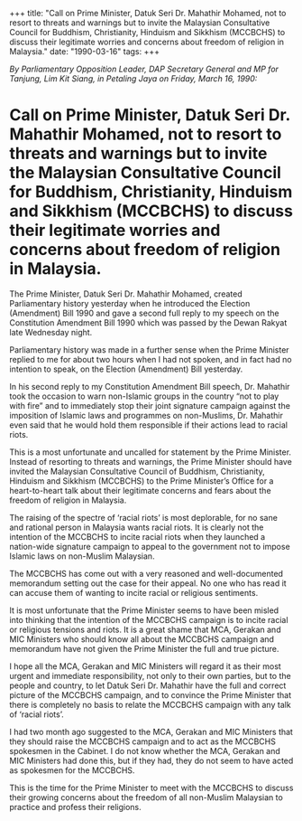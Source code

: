 +++ 
title: "Call on Prime Minister, Datuk Seri Dr. Mahathir Mohamed, not to resort to threats and warnings but to invite the Malaysian Consultative Council for Buddhism, Christianity, Hinduism and Sikkhism (MCCBCHS) to discuss their legitimate worries and concerns about freedom of religion in Malaysia."
date: "1990-03-16"
tags:
+++

_By Parliamentary Opposition Leader, DAP Secretary General and MP for Tanjung, Lim Kit Siang, in Petaling Jaya on Friday, March 16, 1990:_

# Call on Prime Minister, Datuk Seri Dr. Mahathir Mohamed, not to resort to threats and warnings but to invite the Malaysian Consultative Council for Buddhism, Christianity, Hinduism and Sikkhism (MCCBCHS) to discuss their legitimate worries and concerns about freedom of religion in Malaysia.

The Prime Minister, Datuk Seri Dr. Mahathir Mohamed, created Parliamentary history yesterday when he introduced the Election (Amendment) Bill 1990 and gave a second full reply to my speech on the Constitution Amendment Bill 1990 which was passed by the Dewan Rakyat late Wednesday night.</u>

Parliamentary history was made in a further sense when the Prime Minister replied to me for about two hours when I had not spoken, and in fact had no intention to speak, on the Election (Amendment) Bill yesterday.

In his second reply to my Constitution Amendment Bill speech, Dr. Mahathir took the occasion to warn non-Islamic groups in the country “not to play with fire” and to immediately stop their joint signature campaign against the imposition of Islamic laws and programmes on non-Muslims, Dr. Mahathir even said that he would hold them responsible if their actions lead to racial riots.

This is a most unfortunate and uncalled for statement by the Prime Minister. Instead of resorting to threats and warnings, the Prime Minister should have invited the Malaysian Consultative Council of Buddhism, Christianity, Hinduism and Sikkhism (MCCBCHS) to the Prime Minister’s Office for a heart-to-heart talk about their legitimate concerns and fears about the freedom of religion in Malaysia.

The raising of the spectre of ‘racial riots’ is most deplorable, for no sane and rational person in Malaysia wants racial riots. It is clearly not the intention of the MCCBCHS to incite racial riots when they launched a nation-wide signature campaign to appeal to the government not to impose Islamic laws on non-Muslim Malaysian.

The MCCBCHS has come out with a very reasoned and well-documented memorandum setting out the case for their appeal. No one who has read it can accuse them of wanting to incite racial or religious sentiments.

It is most unfortunate that the Prime Minister seems to have been misled into thinking that the intention of the MCCBCHS campaign is to incite racial or religious tensions and riots.
It is a great shame that MCA, Gerakan and MIC Ministers who should know all about the MCCBCHS campaign and memorandum have not given the Prime Minister the full and true picture.

I hope all the MCA, Gerakan and MIC Ministers will regard it as their most urgent and immediate responsibility, not only to their own parties, but to the people and country, to let Datuk Seri Dr. Mahathir have the full and correct picture of the MCCBCHS campaign, and to convince the Prime Minister that there is completely no basis to relate the MCCBCHS campaign with any talk of ‘racial riots’.

I had two month ago suggested to the MCA, Gerakan and MIC Ministers that they should raise the MCCBCHS campaign and to act as the MCCBCHS spokesmen in the Cabinet. I do not know whether the MCA, Gerakan and MIC Ministers had done this, but if they had, they do not seem to have acted as spokesmen for the MCCBCHS.

This is the time for the Prime Minister to meet with the MCCBCHS to discuss their growing concerns about the freedom of all non-Muslim Malaysian to practice and profess their religions.
 
